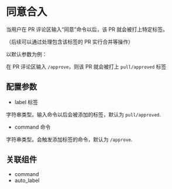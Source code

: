 # 同意合入

当用户在 PR 评论区输入“同意”命令以后，该 PR 就会被打上特定标签。

（后续可以通过处理包含该标签的 PR 实行合并等操作）

以默认参数为例：

在 PR 评论区输入 `/approve`，则该 PR 就会被打上 `pull/approved` 标签 

## 配置参数

- label 标签

字符串类型。输入命令以后会被添加的标签，默认为 `pull/approved`.

- command 命令

字符串类型。会触发添加标签的命令，默认为 `/approve`.

## 关联组件

- command
- auto_label

